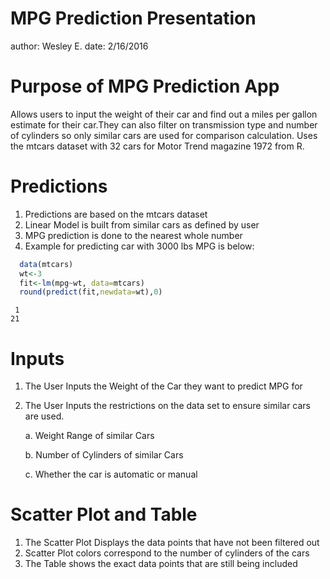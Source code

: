 MPG Prediction Presentation
========================================================
author: Wesley E.
date: 2/16/2016


Purpose of MPG Prediction App
========================================================

 Allows users to input the weight of their car and find out a miles per gallon estimate for
 their car.They can also filter on transmission type and number of cylinders so only similar
 cars are used for comparison calculation. 
 Uses the mtcars dataset with 32 cars for Motor Trend magazine 1972 from R.


Predictions
========================================================
  1. Predictions are based on the mtcars dataset
  2. Linear Model is built from similar cars as defined by user
  3. MPG prediction is done to the nearest whole number
  4. Example for predicting car with 3000 lbs MPG is below:
  

```r
  data(mtcars)
  wt<-3
  fit<-lm(mpg~wt, data=mtcars)
  round(predict(fit,newdata=wt),0)
```

```
 1 
21 
```

Inputs
======
  1. The User Inputs the Weight of the Car they want to predict MPG for
  2. The User Inputs the restrictions on the data set to ensure similar cars are used.
  
      a. Weight Range of similar Cars
      
      b. Number of Cylinders of similar Cars
      
      c. Whether the car is automatic or manual

Scatter Plot and Table
=======

1. The Scatter Plot Displays the data points that have not been filtered out
2. Scatter Plot colors correspond to the number of cylinders of the cars
3. The Table shows the exact data points that are still being included


